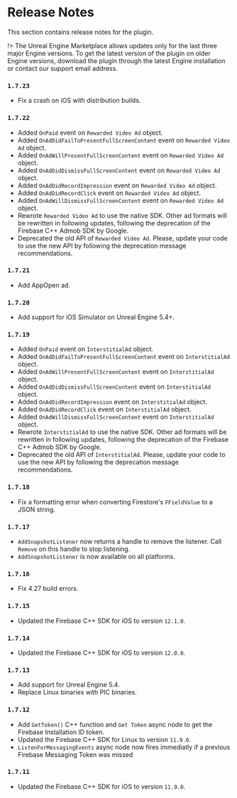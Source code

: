 # Release Notes

This section contains release notes for the plugin.

!> The Unreal Engine Marketplace allows updates only for the last three major Engine versions. To get the latest version of the plugin on older Engine versions, download the plugin through the latest Engine installation or contact our support email address.

<style>
section.content ul {
  list-style: none;
}
section.content li {
  left: -20px;
  position: relative;
}
section.content li:before {
  content: url("_svgs/circle-solid.svg");
  width: 12px;
  padding: 3px;
  text-align: center;
  display: inline-block;
  vertical-align: middle;
}
section.content li.warn {
  color: #ffc229 !important;
}
section.content li.warn:before {
  content: url("_svgs/warn.svg");
}
section.content li.new {
  color: #a9d34f !important;
}
section.content li.new:before {
  content: url("_svgs/plus.svg");
}
</style>

### `1.7.23`
<ul>
  <li>
    Fix a crash on iOS with distribution builds.
  </li>
</ul>

### `1.7.22`
<ul>
  <li class="new">
    Added <code>OnPaid</code> event on <code>Rewarded Video Ad</code> object.
  </li>
  <li class="new">
    Added <code>OnAdDidFailToPresentFullScreenContent</code> event on <code>Rewarded Video Ad</code> object.
  </li>
  <li class="new">
    Added <code>OnAdWillPresentFullScreenContent</code> event on <code>Rewarded Video Ad</code> object.
  </li>
  <li class="new">
    Added <code>OnAdDidDismissFullScreenContent</code> event on <code>Rewarded Video Ad</code> object.
  </li>
  <li class="new">
    Added <code>OnAdDidRecordImpression</code> event on <code>Rewarded Video Ad</code> object.
  </li>
  <li class="new">
    Added <code>OnAdDidRecordClick</code> event on <code>Rewarded Video Ad</code> object.
  </li>
  <li class="new">
    Added <code>OnAdWillDismissFullScreenContent</code> event on <code>Rewarded Video Ad</code> object.
  </li>
  <li>
    Rewrote <code>Rewarded Video Ad</code> to use the native SDK. Other ad formats will be rewritten in following updates, following the deprecation of the Firebase C++ Admob SDK by Google.
  </li>
  <li class="warn">
    Deprecated the old API of <code>Rewarded Video Ad</code>. Please, update your code to use the new API by following the deprecation message recommendations.
  </li>
</ul>

### `1.7.21`
<ul>
  <li class="new">
  Add AppOpen ad.
  </li>
</ul>

### `1.7.20`
<ul>
  <li class="new">
  Add support for iOS Simulator on Unreal Engine 5.4+.
  </li>
</ul>

### `1.7.19`
<ul>
  <li class="new">
    Added <code>OnPaid</code> event on <code>InterstitialAd</code> object.
  </li>
  <li class="new">
    Added <code>OnAdDidFailToPresentFullScreenContent</code> event on <code>InterstitialAd</code> object.
  </li>
  <li class="new">
    Added <code>OnAdWillPresentFullScreenContent</code> event on <code>InterstitialAd</code> object.
  </li>
  <li class="new">
    Added <code>OnAdDidDismissFullScreenContent</code> event on <code>InterstitialAd</code> object.
  </li>
  <li class="new">
    Added <code>OnAdDidRecordImpression</code> event on <code>InterstitialAd</code> object.
  </li>
  <li class="new">
    Added <code>OnAdDidRecordClick</code> event on <code>InterstitialAd</code> object.
  </li>
  <li class="new">
    Added <code>OnAdWillDismissFullScreenContent</code> event on <code>InterstitialAd</code> object.
  </li>
  <li>
    Rewrote <code>InterstitialAd</code> to use the native SDK. Other ad formats will be rewritten in following updates, following the deprecation of the Firebase C++ Admob SDK by Google.
  </li>
  <li class="warn">
    Deprecated the old API of <code>InterstitialAd</code>. Please, update your code to use the new API by following the deprecation message recommendations.
  </li>
</ul>

### `1.7.18`
- Fix a formatting error when converting Firestore's `FFieldValue` to a JSON string.

### `1.7.17`
- `AddSnapshotListener` now returns a handle to remove the listener. Call `Remove` on this handle to stop listening.
- `AddSnapshotListener` is now available on all platforms.

### `1.7.16`
- Fix 4.27 build errors.

### `1.7.15`
- Updated the Firebase C++ SDK for iOS to version `12.1.0`.

### `1.7.14`
- Updated the Firebase C++ SDK for iOS to version `12.0.0`.

### `1.7.13`
<ul>
<li class="new">
Add support for Unreal Engine 5.4.
</li>
<li>
Replace Linux binaries with PIC binaries.
</li>
</ul>

### `1.7.12`
<ul>
<li class="new">
Add <code>GetToken()</code> C++ function and <code>Get Token</code> async node to get the Firebase Installation ID token.
</li>
<li>
  Updated the Firebase C++ SDK for Linux to version <code>11.9.0</code>.
</li>
<li>
<code>ListenForMessagingEvents</code> async node now fires immediatly if a previous Firebase Messaging Token was missed
</li>
</ul>

### `1.7.11`
- Updated the Firebase C++ SDK for iOS to version `11.9.0`.
